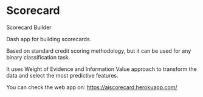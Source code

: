 # Scorecard
Scorecard Builder

Dash app for building scorecards. 

Based on standard credit scoring methodology, but it can be used for any binary classification task. 

It uses Weight of Evidence and Information Value approach to transform the data and select the most predictive features.

You can check the web app on:
https://aiscorecard.herokuapp.com/

